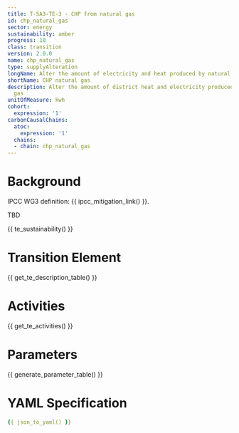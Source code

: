 ```yaml
---
title: T-5A3-TE-3 - CHP from natural gas
id: chp_natural_gas
sector: energy
sustainability: amber
progress: 10
class: transition
version: 2.0.0
name: chp_natural_gas
type: supplyAlteration
longName: Alter the amount of electricity and heat produced by natural gas.
shortName: CHP natural gas
description: Alter the amount of district heat and electricity produced by CHP natural
  gas
unitOfMeasure: kwh
cohort:
  expression: '1'
carbonCausalChains:
  atoc:
    expression: '1'
  chains:
  - chain: chp_natural_gas
---
```

# Background

IPCC WG3 definition: {{ ipcc_mitigation_link() }}.

TBD




{{ te_sustainability() }}

# Transition Element

{{ get_te_description_table() }}




# Activities

{{ get_te_activities() }}


# Parameters

{{ generate_parameter_table() }}


# YAML Specification

```yaml
{{ json_to_yaml() }}
```